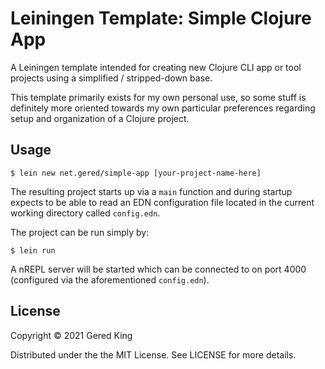# Leiningen Template: Simple Clojure App

A Leiningen template intended for creating new Clojure CLI app or tool projects using a simplified / stripped-down base.

This template primarily exists for my own personal use, so some stuff is definitely more oriented towards
my own particular preferences regarding setup and organization of a Clojure project.

## Usage

```text
$ lein new net.gered/simple-app [your-project-name-here]
```

The resulting project starts up via a `main` function and during startup expects to be able to read an EDN configuration file
located in the current working directory called `config.edn`.

The project can be run simply by:

```text
$ lein run
```

A nREPL server will be started which can be connected to on port 4000 (configured via the aforementioned `config.edn`).

## License

Copyright © 2021 Gered King

Distributed under the the MIT License. See LICENSE for more details.
